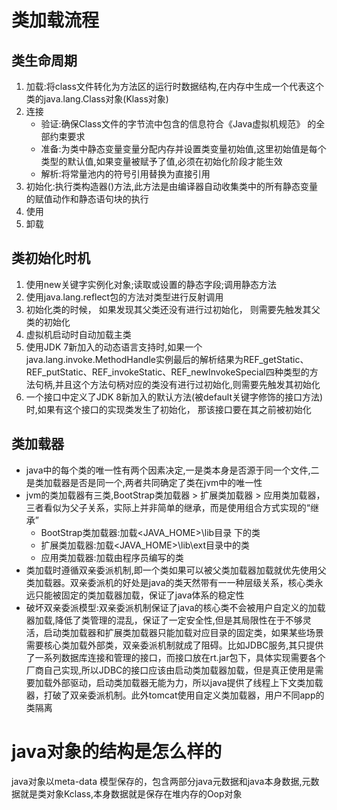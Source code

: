 # 类加载流程
## 类生命周期
1. 加载:将class文件转化为方法区的运行时数据结构,在内存中生成一个代表这个类的java.lang.Class对象(Klass对象)
2. 连接
    + 验证:确保Class文件的字节流中包含的信息符合《Java虚拟机规范》 的全部约束要求
    + 准备:为类中静态变量变量分配内存并设置类变量初始值,这里初始值是每个类型的默认值,如果变量被赋予了值,必须在初始化阶段才能生效
    + 解析:将常量池内的符号引用替换为直接引用
3. 初始化:执行类构造器<clinit>()方法,此方法是由编译器自动收集类中的所有静态变量的赋值动作和静态语句块的执行
4. 使用
5. 卸载

## 类初始化时机
1. 使用new关键字实例化对象;读取或设置的静态字段;调用静态方法
2. 使用java.lang.reflect包的方法对类型进行反射调用
3. 初始化类的时候， 如果发现其父类还没有进行过初始化， 则需要先触发其父类的初始化
4. 虚拟机启动时自动加载主类
5. 使用JDK 7新加入的动态语言支持时,如果一个java.lang.invoke.MethodHandle实例最后的解析结果为REF_getStatic、REF_putStatic、REF_invokeStatic、REF_newInvokeSpecial四种类型的方法句柄,并且这个方法句柄对应的类没有进行过初始化,则需要先触发其初始化
6. 一个接口中定义了JDK 8新加入的默认方法(被default关键字修饰的接口方法)时,如果有这个接口的实现类发生了初始化， 那该接口要在其之前被初始化

## 类加载器
+ java中的每个类的唯一性有两个因素决定,一是类本身是否源于同一个文件,二是类加载器是否是同一个,两者共同确定了类在jvm中的唯一性
+ jvm的类加载器有三类,BootStrap类加载器 >  扩展类加载器 > 应用类加载器，三者看似为父子关系，实际上并非简单的继承，而是使用组合方式实现的“继承”
    - BootStrap类加载器:加载<JAVA_HOME>\lib目录 下的类
    - 扩展类加载器:加载<JAVA_HOME>\lib\ext目录中的类
    - 应用类加载器:加载由程序员编写的类
+ 类加载时遵循双亲委派机制,即一个类如果可以被父类加载器加载就优先使用父类加载器。双亲委派机的好处是java的类天然带有一一种层级关系，核心类永远只能被固定的类加载器加载，保证了java体系的稳定性
+ 破坏双亲委派模型:双亲委派机制保证了java的核心类不会被用户自定义的加载器加载,降低了类管理的混乱，保证了一定安全性,但是其局限性在于不够灵活，启动类加载器和扩展类加载器只能加载对应目录的固定类，如果某些场景需要核心类加载外部类，双亲委派机制就成了阻碍。比如JDBC服务,其只提供了一系列数据库连接和管理的接口，而接口放在rt.jar包下，具体实现需要各个厂商自己实现,所以JDBC的接口应该由启动类加载器加载，但是真正使用是需要加载外部驱动，启动类加载器无能为力，所以java提供了线程上下文类加载器，打破了双亲委派机制。此外tomcat使用自定义类加载器，用户不同app的类隔离

# java对象的结构是怎么样的
java对象以meta-data 模型保存的，包含两部分java元数据和java本身数据,元数据就是类对象Kclass,本身数据就是保存在堆内存的Oop对象

